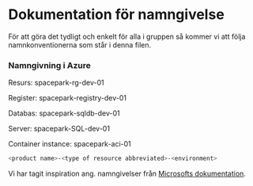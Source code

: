 # Dokumentation för namngivelse

För att göra det tydligt och enkelt för alla i gruppen så kommer vi att följa namnkonventionerna som står i denna filen. 

### Namngivning i Azure

Resurs: spacepark-rg-dev-01

Register: spacepark-registry-dev-01

Databas: spacepark-sqldb-dev-01

Server: spacepark-SQL-dev-01

Container instance: spacepark-aci-01

```bash
<product name>-<type of resource abbreviated>-<environment>
```

Vi har tagit inspiration ang. namngivelser från [Microsofts dokumentation](https://docs.microsoft.com/sv-se/azure/cloud-adoption-framework/ready/azure-best-practices/naming-and-tagging).
